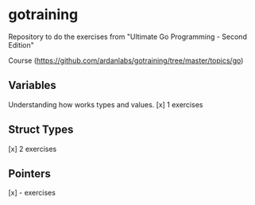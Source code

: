 # gotraining
Repository to do the exercises from "Ultimate Go Programming - Second Edition"

Course (https://github.com/ardanlabs/gotraining/tree/master/topics/go)


## Variables
Understanding how works types and values.
[x] 1 exercises

## Struct Types
[x] 2 exercises

## Pointers
[x] - exercises
